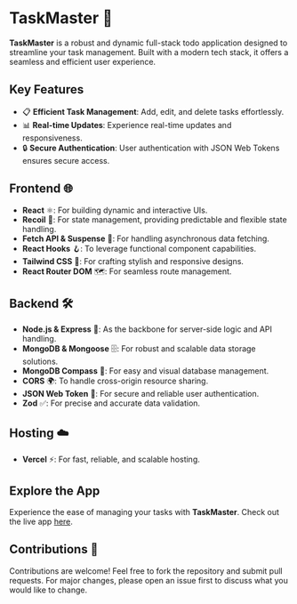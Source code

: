 # TaskMaster 🚀

**TaskMaster** is a robust and dynamic full-stack todo application designed to streamline your task management. Built with a modern tech stack, it offers a seamless and efficient user experience.

## Key Features

- 📋 **Efficient Task Management**: Add, edit, and delete tasks effortlessly.
- 📊 **Real-time Updates**: Experience real-time updates and responsiveness.
- 🔒 **Secure Authentication**: User authentication with JSON Web Tokens ensures secure access.

## Frontend 🌐

- **React** ⚛️: For building dynamic and interactive UIs.
- **Recoil** 🎯: For state management, providing predictable and flexible state handling.
- **Fetch API & Suspense** 🔄: For handling asynchronous data fetching.
- **React Hooks** 🪝: To leverage functional component capabilities.
- **Tailwind CSS** 🎨: For crafting stylish and responsive designs.
- **React Router DOM** 🗺️: For seamless route management.

## Backend 🛠️

- **Node.js & Express** 🚂: As the backbone for server-side logic and API handling.
- **MongoDB & Mongoose** 🗄️: For robust and scalable data storage solutions.
- **MongoDB Compass** 🧭: For easy and visual database management.
- **CORS** 🌍: To handle cross-origin resource sharing.
- **JSON Web Token** 🔐: For secure and reliable user authentication.
- **Zod** ✅: For precise and accurate data validation.

## Hosting ☁️

- **Vercel** ⚡: For fast, reliable, and scalable hosting.

## Explore the App

Experience the ease of managing your tasks with **TaskMaster**. Check out the live app [here](https://task-master-rose.vercel.app/).

## Contributions 🤝

Contributions are welcome! Feel free to fork the repository and submit pull requests. For major changes, please open an issue first to discuss what you would like to change.
